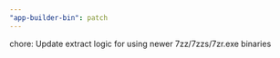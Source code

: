 ```yaml
---
"app-builder-bin": patch
---
```


chore: Update extract logic for using newer 7zz/7zzs/7zr.exe binaries
